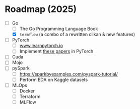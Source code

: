 # Roadmap (2025)

- [ ] Go
    - [ ] The Go Programming Language Book
    - [X] `termflow` (a combo of a rewritten clikan & new features)
- [ ] PyTorch
    - [ ] www.learnpytorch.io
    - [ ] Implement [these papers](https://x.com/romitheguru/status/1874656226224570541) in PyTorch
- [ ] Cuda
- [ ] Mojo
- [ ] pySpark
    - [ ] https://sparkbyexamples.com/pyspark-tutorial/
    - [ ] Perform EDA on Kaggle datasets
- [ ] MLOps
    - [ ] Docker
    - [ ] Terraform
    - [ ] MLFlow
